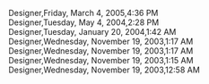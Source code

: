 ﻿Designer,Friday, March 4, 2005,4:36 PM  Designer,Tuesday, May 4, 2004,2:28 PM  Designer,Tuesday, January 20, 2004,1:42 AM  Designer,Wednesday, November 19, 2003,1:17 AM  Designer,Wednesday, November 19, 2003,1:17 AM  Designer,Wednesday, November 19, 2003,1:15 AM  Designer,Wednesday, November 19, 2003,12:58 AM
